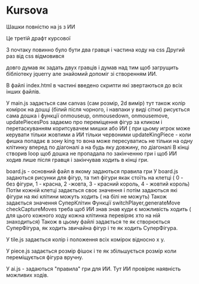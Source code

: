 # Kursova
Шашки повністю на js з ИИ


Це третій драфт курсової

З почтаку повинно було бути два гравця і частина коду на css
Другий раз від css відмовився

довго думав як задать двух гравців і думав над тим щоб загрущить бібліотеку jquerry але знайомий допоміг зі створенням ИИ.




В файлі index.html в частині <body>  </body> введено скрипти які звертаються до всіх інших файлів.


У main.js задається сам canvas (сам розмір, 2d вимір) 
тут також колір комірок на дошці (білий після чорного, і навпаки у виді сітки)
рисується сама дошка і функції onmouseup, onmousedown, onmousemovе, updatePiecesPos задаємо про переміщення фігур за кликом і перетаскуванням коритсувачем мишки або ИИ ( при цьому игрок може керувати тільки жовтими а ИИ тільки червоними
updateKingPiece - коли фишка попадає в зону king то вона може пересуватись не тільки на одну клітинку вперед по діагоналі а на будь яку довжину, по діагоналі
В кінці створив loop щоб дошка не пропадала по закінченню гри і щоб ИИ ходив лише після гравця і закінчував ходить в кінці гри.

board.js - основний файл в якому задаються правила гри
У board.js задаються рисунки для фігур, та тип фігури якак стоїть на клетці ( 0 - без фігури, 1 - красна, 2 -жовта, 3 - красний король, 4 - жовтий король)
Потім кожній клетці задається своє значення і потім задаються які  фігури на які клітини можуть ходить ( на білі не можуть)
Також задається значення СуперКлітин 
Функції switchPlayer,generateMove checkCaptureMoves треба щоб ИИ знав знав куди є можливість ходить ( для цього кожного ходу кожна клітинка перевіряє хто на ній знаходиться)
Також в цьому файлі задається те як створюється СуперФігура, як ходить звичайна фігур і те як ходить СуперФігура.
 
 
У tile.js задається колір і положення всіх комірок відносно х у.


У piece.js задається розмір фішок і те як збільшується розмір коли переміщується фігура вручну.

У ai.js - задаються "правила" гри для ИИ. Тут ИИ провіряє наявність можливих ходів.

